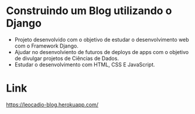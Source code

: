# Construindo um Blog utilizando o Django

- Projeto desenvolvido com o objetivo de estudar o desenvolvimento web com o Framework Django.
- Ajudar no desenvolviento de futuros de deploys de apps com o objetivo de divulgar projetos de Ciências de Dados.
- Estudar o desenvolvimento com HTML, CSS E JavaScript.

# Link

https://leocadio-blog.herokuapp.com/
